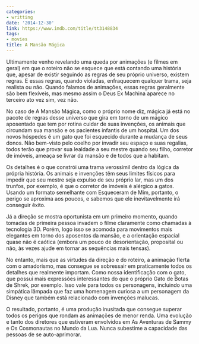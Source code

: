 ```yaml
---
categories:
- writting
date: '2014-12-30'
link: https://www.imdb.com/title/tt3148834
tags:
- movies
title: A Mansão Mágica
---
```


Ultimamente venho revelando uma queda por animações (e filmes em geral) em que o roteiro não se esquece que está contando uma história que, apesar de existir seguindo as regras de seu próprio universo, existem regras. E essas regras, quando violadas, enfraquecem qualquer trama, seja realista ou não. Quando falamos de animações, essas regras geralmente são bem flexíveis, mas mesmo assim o Deus Ex Machina aparece no terceiro ato vez sim, vez não.

No caso de A Mansão Mágica, como o próprio nome diz, mágica já está no pacote de regras desse universo que gira em torno de um mágico aposentado que tem por rotina cuidar de suas invenções, os animais que circundam sua mansão e os pacientes infantis de um hospital. Um dos novos hóspedes é um gato que foi esquecido durante a mudança de seus donos. Não bem-visto pelo coelho por invadir seu espaço e suas regalias, todos terão que provar sua lealdade a seu mestre quando seu filho, corretor de imóveis, ameaça se livrar da mansão e de todos que a habitam.

Os detalhes é o que constrói uma trama verossímil dentro da lógica da própria história. Os animais e invenções têm seus limites físicos para impedir que seu mestre seja expulso de seu próprio lar, mas um dos trunfos, por exemplo, é que o corretor de imóveis é alérgico a gatos. Usando um formato semelhante com Esqueceram de Mim, portanto, o perigo se aproxima aos poucos, e sabemos que ele inevitavelmente irá conseguir êxito.

Já a direção se mostra oportunista em um primeiro momento, quando tomadas de primeira pessoa invadem o filme claramente como chamadas à tecnologia 3D. Porém, logo isso se acomoda para movimentos mais elegantes em torno dos aposentos da mansão, e a orientação espacial quase não é caótica (embora um pouco de desorientação, proposital ou não, às vezes ajude em tornar as sequências mais tensas).

No entanto, mais que as virtudes da direção e do roteiro, a animação flerta com o amadorismo, mas consegue se sobressair em praticamente todos os detalhes que realmente importam. Como nossa identificação com o gato, que possui mais expressões interessantes do que o próprio Gato de Botas de Shrek, por exemplo. Isso vale para todos os personagens, incluindo uma simpática lâmpada que faz uma homenagem curiosa a um personagem da Disney que também está relacionado com invenções malucas.

O resultado, portanto, é uma produção inusitada que consegue superar todos os perigos que rondam as animações de menor renda. Uma evolução e tanto dos diretores que estiveram envolvidos em As Aventuras de Sammy e Os Cosmonautas no Mundo da Lua. Nunca subestime a capacidade das pessoas de se auto-aprimorar.